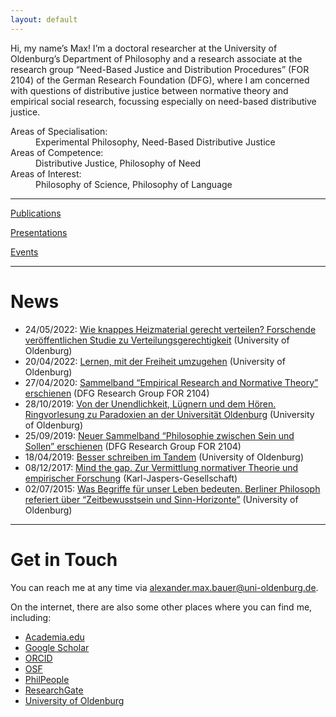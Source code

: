 ```yaml
---
layout: default
---
```


Hi, my name’s Max! I’m a doctoral researcher at the University of Oldenburg’s Department of Philosophy and a research associate at the research group “Need-Based Justice and Distribution Procedures” (FOR 2104) of the German Research Foundation (DFG), where I am concerned with questions of distributive justice between normative theory and empirical social research, focussing especially on need-based distributive justice.

<dl>
   <dt>Areas of Specialisation:</dt>
      <dd>Experimental Philosophy, Need-Based Distributive Justice</dd>
   <dt>Areas of Competence:</dt>
      <dd>Distributive Justice, Philosophy of Need</dd>
   <dt>Areas of Interest:</dt>
      <dd>Philosophy of Science, Philosophy of Language</dd>
</dl>

* * *

[Publications](./publications.md)

[Presentations](./publications.md)

[Events](./events.md)

* * *

# News

+ 24/05/2022: [Wie knappes Heizmaterial gerecht verteilen? Forschende veröffentlichen Studie zu Verteilungsgerechtigkeit](https://www.presse.uni-oldenburg.de/mit/2022/103.html) (University of Oldenburg)
+ 20/04/2022: [Lernen, mit der Freiheit umzugehen](https://uol.de/aktuelles/gestaerkt-promovieren/lernen-mit-der-freiheit-umzugehen) (University of Oldenburg)
+ 27/04/2020: [Sammelband “Empirical Research and Normative Theory” erschienen](https://www.hsu-hh.de/bedarfsgerechtigkeit/aktuelles/) (DFG Research Group FOR 2104)
+ 28/10/2019: [Von der Unendlichkeit, Lügnern und dem Hören. Ringvorlesung zu Paradoxien an der Universität Oldenburg](https://www.presse.uni-oldenburg.de/mit/2019/362.html) (University of Oldenburg)
+ 25/09/2019: [Neuer Sammelband “Philosophie zwischen Sein und Sollen” erschienen](https://www.hsu-hh.de/bedarfsgerechtigkeit/aktuelles/) (DFG Research Group FOR 2104)
+ 18/04/2019: [Besser schreiben im Tandem](https://uol.de/en/news/article/schreiben-lernen-im-tandem-3250) (University of Oldenburg)
+ 08/12/2017: [Mind the gap. Zur Vermittlung normativer Theorie und empirischer Forschung](https://karl-jaspers-gesellschaft.de/mind-the-gap-zur-vermittlung-normativer-theorie-und-empirischer-forschung-malte-meyerhuber-und-max-bauer/) (Karl-Jaspers-Gesellschaft)
+ 02/07/2015: [Was Begriffe für unser Leben bedeuten. Berliner Philosoph referiert über “Zeitbewusstsein und Sinn-Horizonte”](https://www.presse.uni-oldenburg.de/mit/2015/280.html) (University of Oldenburg)

* * *

# Get in Touch

You can reach me at any time via <alexander.max.bauer@uni-oldenburg.de>.

On the internet, there are also some other places where you can find me, including:
+ [Academia.edu](https://uni-oldenburg.academia.edu/alexandermaxbauer)
+ [Google Scholar](https://scholar.google.de/citations?user=EFeokZUAAAAJ)
+ [ORCID](https://orcid.org/0000-0003-0923-6864)
+ [OSF](https://osf.io/e7hpd/)
+ [PhilPeople](https://philpeople.org/profiles/alexander-max-bauer)
+ [ResearchGate](https://www.researchgate.net/profile/Alexander-Bauer-2)
+ [University of Oldenburg](https://uol.de/philosophie/alexander-max-bauer)

